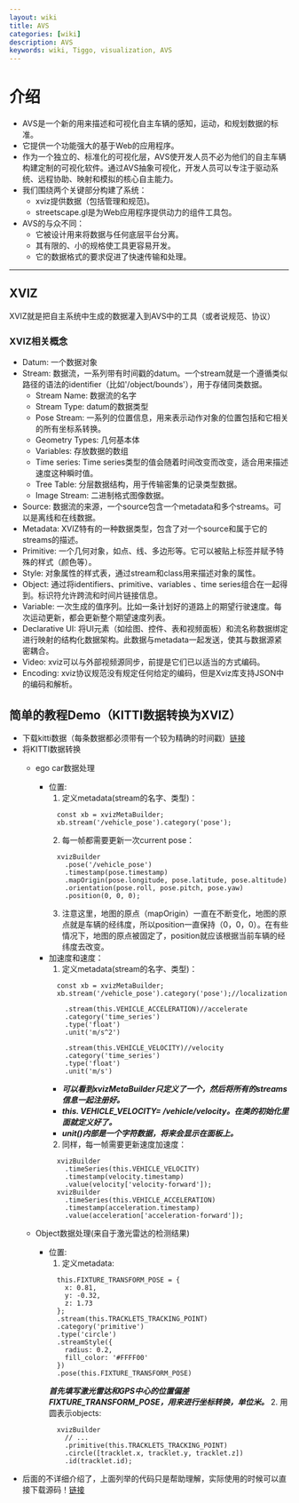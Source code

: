 ```yaml
---
layout: wiki
title: AVS
categories: [wiki]
description: AVS
keywords: wiki, Tiggo, visualization, AVS
---
```


# 介绍
- AVS是一个新的用来描述和可视化自主车辆的感知，运动，和规划数据的标准。
- 它提供一个功能强大的基于Web的应用程序。
- 作为一个独立的、标准化的可视化层，AVS使开发人员不必为他们的自主车辆构建定制的可视化软件。通过AVS抽象可视化，开发人员可以专注于驱动系统、远程协助、映射和模拟的核心自主能力。
- 我们围绕两个关键部分构建了系统：
  - xviz提供数据（包括管理和规范)。
  - streetscape.gl是为Web应用程序提供动力的组件工具包。
- AVS的与众不同：
  - 它被设计用来将数据与任何底层平台分离。
  - 其有限的、小的规格使工具更容易开发。
  - 它的数据格式的要求促进了快速传输和处理。

---

## XVIZ
XVIZ就是把自主系统中生成的数据灌入到AVS中的工具（或者说规范、协议）

### XVIZ相关概念
- Datum: 一个数据对象
- Stream: 数据流，一系列带有时间戳的datum。一个stream就是一个遵循类似路径的语法的identifier（比如'/object/bounds'），用于存储同类数据。
  - Stream Name: 数据流的名字
  - Stream Type: datum的数据类型
  - Pose Stream: 一系列的位置信息，用来表示动作对象的位置包括和它相关的所有坐标系转换。
  - Geometry Types: 几何基本体
  - Variables: 存放数据的数组
  - Time series: Time series类型的值会随着时间改变而改变，适合用来描述速度这种瞬时值。
  - Tree Table: 分层数据结构，用于传输密集的记录类型数据。
  - Image Stream: 二进制格式图像数据。
- Source: 数据流的来源，一个source包含一个metadata和多个streams。可以是离线和在线数据。
- Metadata: XVIZ特有的一种数据类型，包含了对一个source和属于它的streams的描述。
- Primitive: 一个几何对象，如点、线、多边形等。它可以被贴上标签并赋予特殊的样式（颜色等）。
- Style: 对象属性的样式表，通过stream和class用来描述对象的属性。
- Object: 通过将identifiers、primitive、variables 、time series组合在一起得到。标识符允许跨流和时间片链接信息。
- Variable: 一次生成的值序列。比如一条计划好的道路上的期望行驶速度。每次运动更新，都会更新整个期望速度列表。
- Declarative UI: 将UI元素（如绘图、控件、表和视频面板）和流名称数据绑定进行映射的结构化数据架构。此数据与metadata一起发送，使其与数据源紧密耦合。
- Video: xviz可以与外部视频源同步，前提是它们已以适当的方式编码。
- Encoding: xviz协议规范没有规定任何给定的编码，但是Xviz库支持JSON中的编码和解析。

## 简单的教程Demo（KITTI数据转换为XVIZ）
- 下载kitti数据（每条数据都必须带有一个较为精确的时间戳）[链接](https://avs.auto/#/xviz/getting-started/converting-to-xviz/downloading-data)
- 将KITTI数据转换
  - ego car数据处理
    - 位置:
      1. 定义metadata(stream的名字、类型)：
      ```
        const xb = xvizMetaBuilder;
        xb.stream('/vehicle_pose').category('pose');
      ```
      2. 每一帧都需要更新一次current pose：
      ```
        xvizBuilder
          .pose('/vehicle_pose')
          .timestamp(pose.timestamp)
          .mapOrigin(pose.longitude, pose.latitude, pose.altitude)
          .orientation(pose.roll, pose.pitch, pose.yaw)
          .position(0, 0, 0);
      ```
      3. 注意这里，地图的原点（mapOrigin）一直在不断变化，地图的原点就是车辆的经纬度，所以position一直保持（0，0，0）。在有些情况下，地图的原点被固定了，position就应该根据当前车辆的经纬度去改变。
    - 加速度和速度：
      1. 定义metadata(stream的名字、类型)：
      ```
        const xb = xvizMetaBuilder;
        xb.stream('/vehicle_pose').category('pose');//localization
		
          .stream(this.VEHICLE_ACCELERATION)//accelerate
          .category('time_series')
          .type('float')
          .unit('m/s^2')
          
          .stream(this.VEHICLE_VELOCITY)//velocity
          .category('time_series')
          .type('float')
          .unit('m/s')
      ```
        - ***可以看到xvizMetaBuilder只定义了一个，然后将所有的streams信息一起注册好。***
        - ***this. VEHICLE_VELOCITY= /vehicle/velocity。在类的初始化里面就定义好了。***
        - ***unit()内部是一个字符数据，将来会显示在面板上。***
      2. 同样，每一帧需要更新速度加速度：
      ```
        xvizBuilder
          .timeSeries(this.VEHICLE_VELOCITY)
          .timestamp(velocity.timestamp)
          .value(velocity['velocity-forward']);
        xvizBuilder
          .timeSeries(this.VEHICLE_ACCELERATION)
          .timestamp(acceleration.timestamp)
          .value(acceleration['acceleration-forward']);
      ```

  - Object数据处理(来自于激光雷达的检测结果)
    - 位置:
      1. 定义metadata:
      ```
        this.FIXTURE_TRANSFORM_POSE = {
          x: 0.81,
          y: -0.32,
          z: 1.73
        };
        .stream(this.TRACKLETS_TRACKING_POINT)
        .category('primitive')
        .type('circle')
        .streamStyle({
          radius: 0.2,
          fill_color: '#FFFF00'
        })
        .pose(this.FIXTURE_TRANSFORM_POSE)
      ```
      ***首先填写激光雷达和GPS中心的位置偏差FIXTURE_TRANSFORM_POSE，用来进行坐标转换，单位米。***
      2. 用圆表示objects:
      ```		
        xvizBuilder
          // ...
          .primitive(this.TRACKLETS_TRACKING_POINT)
          .circle([tracklet.x, tracklet.y, tracklet.z])
          .id(tracklet.id);
      ```
- 后面的不详细介绍了，上面列举的代码只是帮助理解，实际使用的时候可以直接下载源码！[链接](https://github.com/uber/xviz)

